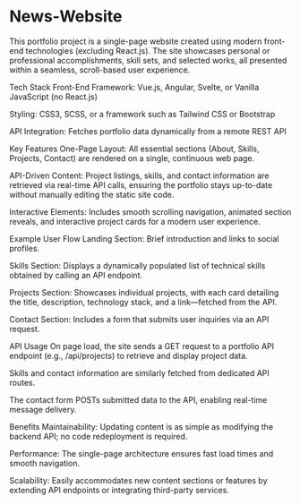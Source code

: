 # News-Website

This portfolio project is a single-page website created using modern front-end technologies (excluding React.js). The site showcases personal or professional accomplishments, skill sets, and selected works, all presented within a seamless, scroll-based user experience.

Tech Stack
Front-End Framework: Vue.js, Angular, Svelte, or Vanilla JavaScript (no React.js)

Styling: CSS3, SCSS, or a framework such as Tailwind CSS or Bootstrap

API Integration: Fetches portfolio data dynamically from a remote REST API

Key Features
One-Page Layout: All essential sections (About, Skills, Projects, Contact) are rendered on a single, continuous web page.

API-Driven Content: Project listings, skills, and contact information are retrieved via real-time API calls, ensuring the portfolio stays up-to-date without manually editing the static site code.

Interactive Elements: Includes smooth scrolling navigation, animated section reveals, and interactive project cards for a modern user experience.

Example User Flow
Landing Section: Brief introduction and links to social profiles.

Skills Section: Displays a dynamically populated list of technical skills obtained by calling an API endpoint.

Projects Section: Showcases individual projects, with each card detailing the title, description, technology stack, and a link—fetched from the API.

Contact Section: Includes a form that submits user inquiries via an API request.

API Usage
On page load, the site sends a GET request to a portfolio API endpoint (e.g., /api/projects) to retrieve and display project data.

Skills and contact information are similarly fetched from dedicated API routes.

The contact form POSTs submitted data to the API, enabling real-time message delivery.

Benefits
Maintainability: Updating content is as simple as modifying the backend API; no code redeployment is required.

Performance: The single-page architecture ensures fast load times and smooth navigation.

Scalability: Easily accommodates new content sections or features by extending API endpoints or integrating third-party services.
